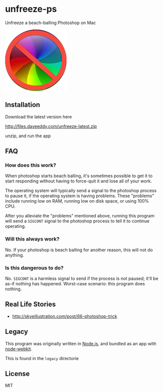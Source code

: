 unfreeze-ps
===========

Unfreeze a beach-balling Photoshop on Mac

![icon](/icon.png)

Installation
------------

Download the latest version here

http://files.daveeddy.com/unfreeze-latest.zip

unzip, and run the app

FAQ
---

### How does this work?

When photoshop starts beach balling, it's sometimes possible to get it to start
responding without having to force-quit it and lose all of your work.

The operating system will typically send a signal to the photoshop process to
pause it, if the operating system is having problems.  These "problems" include
running low on RAM, running low on disk space, or using 100% CPU.

After you alleviate the "problems" mentioned above, running this program will send
a `SIGCONT` signal to the photoshop process to tell it to continue operating.

### Will this always work?

No.  If your photoshop is beach balling for another reason, this will not do anything.

### Is this dangerous to do?

No.  `SIGCONT` is a harmless signal to send if the process is not paused; it'll be as-if
nothing has happened.  Worst-case scenario: this program does nothing.

Real Life Stories
-----------------

- http://skyeillustration.com/post/66-photoshop-trick

Legacy
------

This program was originally written in [Node.js](http://nodejs.org), and bundled as an app with
[node-webkit](https://github.com/rogerwang/node-webkit).

This is found in the `legacy` directorie

License
-------

MIT
